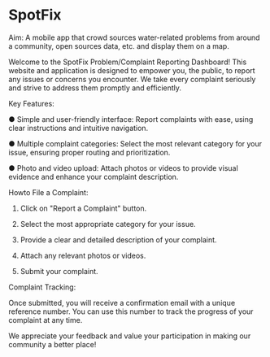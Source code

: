 # SpotFix
Aim: A mobile app that crowd sources water-related problems from around a community, open sources data, etc. and display them on a map.

Welcome to the SpotFix Problem/Complaint Reporting Dashboard!
This website and application is designed to empower you, the public, to report any issues or concerns you encounter. We take every complaint seriously and strive to address them promptly and
efficiently.

 Key Features:
 
 ● Simple and user-friendly interface: Report complaints with ease, using clear instructions and intuitive navigation.
 
 ● Multiple complaint categories: Select the most relevant category for your issue, ensuring proper routing and prioritization.

 ● Photo and video upload: Attach photos or videos to provide visual evidence and enhance your complaint description.

 Howto File a Complaint:
 
 1. Click on "Report a Complaint" button.
 
 2. Select the most appropriate category for your issue.
 
 3. Provide a clear and detailed description of your complaint.
 
 4. Attach any relevant photos or videos.
 
 5. Submit your complaint.
 
 
 Complaint Tracking:
 
 Once submitted, you will receive a confirmation email with a unique reference number. You can use this number to track the progress of your complaint at any time.
 
 We appreciate your feedback and value your participation in making our community a better place!
